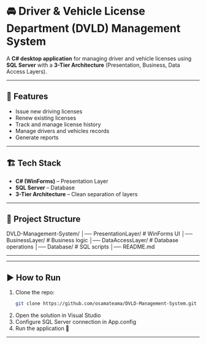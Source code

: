 # 🚘 Driver & Vehicle License Department (DVLD) Management System

A **C# desktop application** for managing driver and vehicle licenses using **SQL Server** with a **3-Tier Architecture** (Presentation, Business, Data Access Layers).

---

## 🚀 Features
- Issue new driving licenses  
- Renew existing licenses  
- Track and manage license history  
- Manage drivers and vehicles records  
- Generate reports  

---

## 🏗️ Tech Stack
- **C# (WinForms)** – Presentation Layer  
- **SQL Server** – Database  
- **3-Tier Architecture** – Clean separation of layers  

---

## 📂 Project Structure

DVLD-Management-System/
│── PresentationLayer/ # WinForms UI
│── BusinessLayer/ # Business logic
│── DataAccessLayer/ # Database operations
│── Database/ # SQL scripts
│── README.md

---


---

## ▶️ How to Run
1. Clone the repo:
   ```bash
   git clone https://github.com/osamateama/DVLD-Management-System.git
2. Open the solution in Visual Studio
3. Configure SQL Server connection in App.config
4. Run the application 🚀
---



